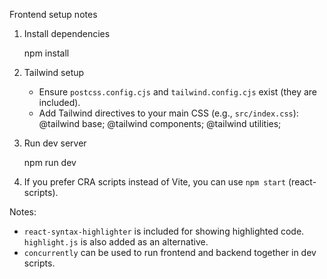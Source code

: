 Frontend setup notes

1. Install dependencies

   npm install

2. Tailwind setup

   - Ensure `postcss.config.cjs` and `tailwind.config.cjs` exist (they are included).
   - Add Tailwind directives to your main CSS (e.g., `src/index.css`):
     @tailwind base;
     @tailwind components;
     @tailwind utilities;

3. Run dev server

   npm run dev

4. If you prefer CRA scripts instead of Vite, you can use `npm start` (react-scripts).

Notes:
- `react-syntax-highlighter` is included for showing highlighted code. `highlight.js` is also added as an alternative.
- `concurrently` can be used to run frontend and backend together in dev scripts.

